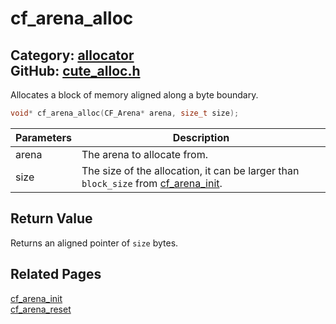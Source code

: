 [](../header.md ':include')

# cf_arena_alloc

Category: [allocator](https://github.com/RandyGaul/cute_framework/blob/master/docs/api_reference?id=allocator)  
GitHub: [cute_alloc.h](https://github.com/RandyGaul/cute_framework/blob/master/include/cute_alloc.h)  
---

Allocates a block of memory aligned along a byte boundary.

```cpp
void* cf_arena_alloc(CF_Arena* arena, size_t size);
```

Parameters | Description
--- | ---
arena | The arena to allocate from.
size | The size of the allocation, it can be larger than `block_size` from [cf_arena_init](https://github.com/RandyGaul/cute_framework/blob/master/docs/allocator/cf_arena_init.md).

## Return Value

Returns an aligned pointer of `size` bytes.

## Related Pages

[cf_arena_init](https://github.com/RandyGaul/cute_framework/blob/master/docs/allocator/cf_arena_init.md)  
[cf_arena_reset](https://github.com/RandyGaul/cute_framework/blob/master/docs/allocator/cf_arena_reset.md)  
